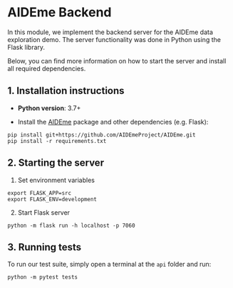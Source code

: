 # AIDEme Backend

In this module, we implement the backend server for the AIDEme data exploration demo. 
The server functionality was done in Python using the Flask library.

Below, you can find more information on how to start the server and install all required dependencies.

## 1. Installation instructions

- **Python version**: 3.7+

- Install the [AIDEme](https://github.com/AIDEmeProject/AIDEme) package and other dependencies (e.g. Flask):

```
pip install git+https://github.com/AIDEmeProject/AIDEme.git
pip install -r requirements.txt
```


## 2. Starting the server

1. Set environment variables

```
export FLASK_APP=src
export FLASK_ENV=development
```

2. Start Flask server

```
python -m flask run -h localhost -p 7060
```

## 3. Running tests
To run our test suite, simply open a terminal at the `api` folder and run:

```
python -m pytest tests
```
